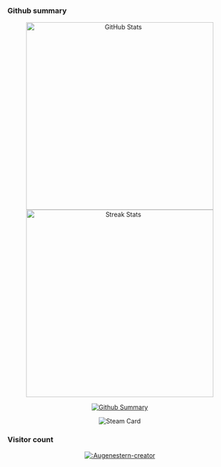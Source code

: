 

### Github summary

<div align="center"> 

<img src="https://github-readme-stats.vercel.app/api?username=flower0wine&theme=transparent&hide_border=true&show_icons=true&count_private=true" alt="GitHub Stats" width="420" />

<img src="https://github-readme-streak-stats.herokuapp.com/?user=flower0wine&theme=transparent&hide_border=true" alt="Streak Stats" width="420" />

</div>


<div align="center"> 
  
[<img src="https://github-profile-trophy.vercel.app/?username=flower0wine&theme=nord&margin-w=25&row=1&column=7&no-frame=true&no-bg=true" alt="Github Summary" />](https://github.com/ryo-ma/github-profile-trophy)

![Steam Card](https://card.yuy1n.io/card/76561199638176642/gradient1,en,badge,bg-game-30,badges,games,screenshots)

</div>

<!--  [<img src="https://github-readme-stats.vercel.app/api/top-langs/?username=flower0wine&layout=compact&langs_count=10&hide_border=true&theme=transparent"/>](https://github.com/anuraghazra/github-readme-stats) -->
  
<!-- [![Ashutosh's github activity graph](https://github-readme-activity-graph.vercel.app/graph?username=flower0wine&theme=react-dark)](https://github.com/ashutosh00710/github-readme-activity-graph) -->


### Visitor count

<div align="center">

[![:Augenestern-creator](https://count.getloli.com/get/@:flower0wine?theme=rule34)](https://github.com/journey-ad/Moe-Counter)

</div>
